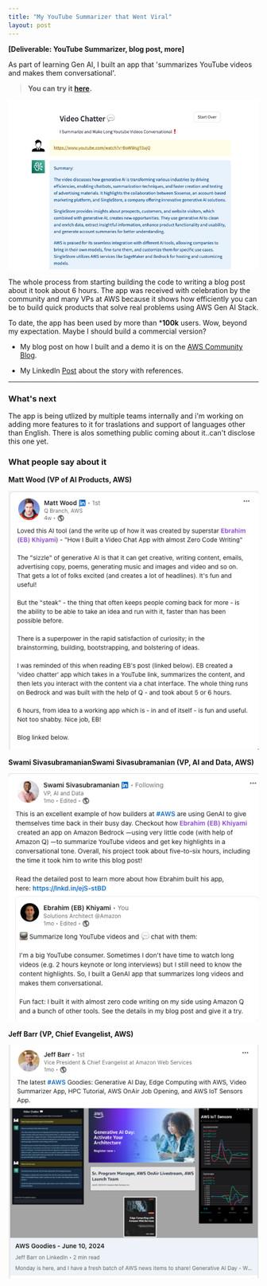 ```yaml
---
title: "My YouTube Summarizer that Went Viral"
layout: post
---
```


**[Deliverable: YouTube Summarizer, blog post, more]**

As part of learning Gen AI, I built an app that 'summarizes YouTube videos and makes them conversational'.

> **You can try it [here](#).**

![Video Chat App](/assets/video-chat.png) 

The whole process from starting building the code to writing a blog post about it took about 6 hours. The app was received with celebration by the community and many VPs at AWS because it shows how efficiently you can be to build quick products that solve real problems using AWS Gen AI Stack.

To date, the app has been used by more than ***100k** users. Wow, beyond my expectation. Maybe I should build a commercial version?

- My blog post on how I built and a demo it is on the [AWS Community Blog](https://community.aws/content/2hPtf0UuIXSLqJk5MKolbOoA7Qv/how-i-built-a-video-chatter-app-with-almost-zero-code?lang=en).

- My LinkedIn [Post](https://www.linkedin.com/in/eb-khiyami/recent-activity/all/) about the story with references.

***

### What's next

The app is being utlized by multiple teams internally and i'm working on adding more features to it for traslations and support of languages other than English. There is alos something public coming about it..can't disclose this one yet. 

### What people say about it

**Matt Wood (VP of AI Products, AWS)**

![Video Chat App](/assets/video-chat-matt.png) 

**Swami SivasubramanianSwami Sivasubramanian (VP, AI and Data, AWS)**

![Video Chat App](/assets/video-chat-swami.png) 

**Jeff Barr (VP, Chief Evangelist, AWS)**

![Video Chat App](/assets/video-chat-jeff.png)
